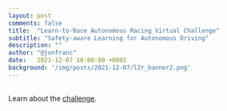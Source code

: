 ```yaml
---
layout: post
comments: false
title:  "Learn-to-Race Autonomous Racing Virtual Challenge"
subtitle: "Safety-aware Learning for Autonomous Driving"
description: ""
author: "@jonfranc"
date:   2021-12-07 10:00:00 +0002
background: '/img/posts/2021-12-07/l2r_banner2.png'
---
```


<div class="container" style="margin-top:30px;margin-bottom:30px;">
    <p>Learn about the <a href="https://learn-to-race.org/challenge/">challenge</a>.</p>
</div>
